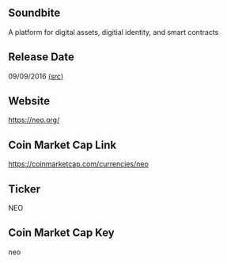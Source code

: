 ## Soundbite

A platform for digital assets, digitial identity, and smart contracts

## Release Date

09/09/2016 [(src)](https://coinmarketcap.com/currencies/neo)

## Website

https://neo.org/

## Coin Market Cap Link

https://coinmarketcap.com/currencies/neo

## Ticker

NEO

## Coin Market Cap Key

neo

